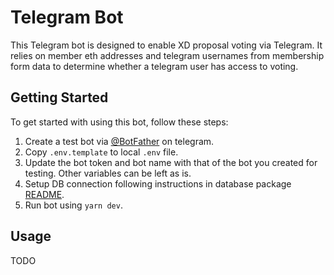 # Telegram Bot

This Telegram bot is designed to enable XD proposal voting via Telegram. It relies on member eth addresses and telegram usernames from membership form data to determine whether a telegram user has access to voting.

## Getting Started

To get started with using this bot, follow these steps:

1. Create a test bot via [@BotFather](https://t.me/BotFather) on telegram.
2. Copy `.env.template` to local `.env` file.
3. Update the bot token and bot name with that of the bot you created for testing. Other variables can be left as is.
4. Setup DB connection following instructions in database package [README](/packages/database/README.md).
5. Run bot using `yarn dev`.

## Usage

TODO

